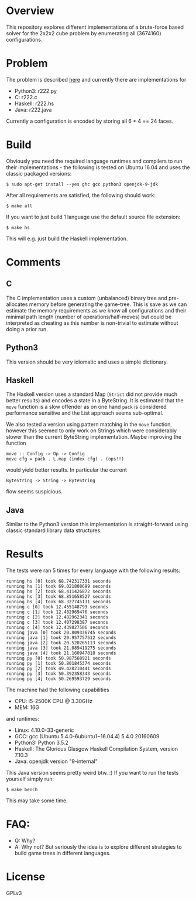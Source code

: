 # Overview

This repository explores different implementations of a brute-force based solver
for the 2x2x2 cube problem by enumerating all (3674160) configurations.

# Problem

The problem is described [here](https://en.wikipedia.org/wiki/Pocket_Cube) and
currently there are implementations for

- Python3: r222.py
- C: r222.c
- Haskell: r222.hs
- Java: r222.java

Currently a configuration is encoded by storing all 6 * 4 == 24 faces.

# Build

Obviously you need the required language runtimes and compilers to run their
implementations - the following is tested on Ubuntu 16.04 and uses the classic
packaged versions:

    $ sudo apt-get install --yes ghc gcc python3 openjdk-9-jdk

After all requirements are satisfied, the following should work:

    $ make all

If you want to just build 1 language use the default source file extension:

    $ make hs

This will e.g. just build the Haskell implementation.

# Comments

## C

The C implementation uses a custom (unbalanced) binary tree and pre-allocates
memory before generating the game-tree. This is save as we can estimate the
memory requirements as we know all configurations and their minimal path length
(number of operations/half-moves) but could be interpreted as cheating as this
number is non-trivial to estimate without doing a prior run.

## Python3

This version should be very idiomatic and uses a simple dictionary.

## Haskell

The Haskell version uses a standard Map (`Strict` did not provide much better
results) and encodes a state in a ByteString. It is estimated that the `move`
function is a slow offender as on one hand `pack` is considered performance
sensitive and the List approach seems sub-optimal.

We also tested a version using pattern matching in the `move` function, however
this seemed to only work on Strings which were considerably slower than the
current ByteString implementation. Maybe improving the function

    move :: Config -> Op -> Config
    move cfg = pack . L.map (index cfg) . (ops!!)

would yield better results. In particular the current

    ByteString -> String -> ByteString

flow seems suspicious.

## Java

Similar to the Python3 version this implementation is straight-forward using
classic standard library data structures.

# Results

The tests were ran 5 times for every language with the following results:

    running hs [0] took 68.742317331 seconds
    running hs [1] took 69.021808699 seconds
    running hs [2] took 68.411426872 seconds
    running hs [3] took 68.851658527 seconds
    running hs [4] took 68.327745131 seconds
    running c [0] took 12.455148793 seconds
    running c [1] took 12.482969476 seconds
    running c [2] took 12.482962341 seconds
    running c [3] took 12.407298387 seconds
    running c [4] took 12.439827506 seconds
    running java [0] took 20.809336745 seconds
    running java [1] took 20.957757512 seconds
    running java [2] took 20.520265113 seconds
    running java [3] took 21.089419275 seconds
    running java [4] took 21.160947818 seconds
    running py [0] took 50.987568921 seconds
    running py [1] took 50.801845374 seconds
    running py [2] took 49.428210441 seconds
    running py [3] took 50.392358343 seconds
    running py [4] took 50.269593729 seconds

The machine had the following capabilities

- CPU: i5-2500K CPU @ 3.30GHz
- MEM: 16G

and runtimes:

- Linux: 4.10.0-33-generic
- GCC: gcc (Ubuntu 5.4.0-6ubuntu1~16.04.4) 5.4.0 20160609
- Python3: Python 3.5.2
- Haskell: The Glorious Glasgow Haskell Compilation System, version 7.10.3
- Java: openjdk version "9-internal"

This Java version seems pretty weird btw. :) If you want to run the tests
yourself simply run:

    $ make bench

This may take some time.

# FAQ:

- Q: Why?
- A: Why not? But seriously the idea is to explore different strategies to build
     game trees in different languages.

# License

GPLv3
